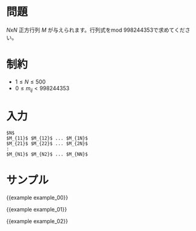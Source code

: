 問題
=========

$N x N$ 正方行列 $M$ が与えられます。行列式をmod 998244353で求めてください。

制約
=========

- $1 \leq N \leq 500$
- $0 \leq m_{ij} < 998244353$

入力
=========

```
$N$
$M_{11}$ $M_{12}$ ... $M_{1N}$
$M_{21}$ $M_{22}$ ... $M_{2N}$
:
$M_{N1}$ $M_{N2}$ ... $M_{NN}$
```

サンプル
=========

{{example example_00}}

{{example example_01}}

{{example example_02}}
